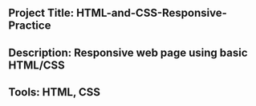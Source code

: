 ## Project Title: HTML-and-CSS-Responsive-Practice

## Description: Responsive web page using basic HTML/CSS

## Tools: HTML, CSS
